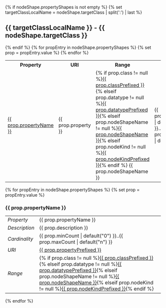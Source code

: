 {% if nodeShape.propertyShapes is not empty %}
{% set targetClassLocalName = nodeShape.targetClass | split(':') | last %}
## {{ targetClassLocalName }} - {{ nodeShape.targetClass }}

<table>
    <tr>
        <th>Property</th>
        <th>URI</th>
        <th>Range</th>
        <th>Card</th>
        <th>Optionaliteit</th>
    </tr>
{% endif %}
{% for propEntry in nodeShape.propertyShapes %}
{% set prop = propEntry.value %}
    <tr>
        <td><a href="{{ prop.property }}">{{ prop.propertyName }}</a></td>
        <td>{{ prop.property }}</td>
        <td>{% if prop.class != null %}<a href="{{ prop.class }}">{{ prop.classPrefixed }}</a>{% elseif prop.datatype != null %}<a href="{{ prop.datatype }}">{{ prop.datatypePrefixed }}</a>{% elseif prop.nodeShapeName != null %}<a href="http://www.w3.org/2000/01/rdf-schema#Literal">{{ prop.nodeShapeName }}</a>{% elseif prop.nodeKind != null %}<a href="{{ prop.nodeKind }}">{{ prop.nodeKindPrefixed }}</a>{% endif %} {{ prop.nodeShapeName }}</td>
        <td>{{ prop.minCount | default("0") }}..{{ prop.maxCount | default("n") }}</td>
        <td>{% if prop.optionaliteit contains "V"%}V{% elseif prop.optionaliteit contains "C"%}C{% elseif prop.optionaliteit contains "A"%}A{% elseif prop.optionaliteit contains "O"%}O{% endif %}</td>
    </tr>
{% endfor %}
</table>

{% for propEntry in nodeShape.propertyShapes %}
{% set prop = propEntry.value %}
### {{ prop.propertyName }}

<table>
<tr>
    <td><em>Property</em></td>
    <td>{{ prop.propertyName }}</td>
</tr>
<tr>
    <td><em>Description</em></td>
    <td>{{ prop.description }}</td>
</tr>
<tr>
    <td><em>Cardinality</em></td>
    <td>{{ prop.minCount | default("0") }}..{{ prop.maxCount | default("n") }}</td>
</tr>
<tr>
    <td><em>URI</em></td>
    <td><a href="{{ prop.property }}">{{ prop.propertyPrefixed }}</a></td>
</tr>
<tr>
    <td><em>Range</em></td>
    <td>{% if prop.class != null %}<a href="{{ prop.class }}">{{ prop.classPrefixed }}</a>{% elseif prop.datatype != null %}<a href="{{ prop.datatype }}">{{ prop.datatypePrefixed }}</a>{% elseif prop.nodeShapeName != null %}<a href="http://www.w3.org/2000/01/rdf-schema#Literal">{{ prop.nodeShapeName }}</a>{% elseif prop.nodeKind != null %}<a href="{{ prop.nodeKind }}">{{ prop.nodeKindPrefixed }}</a>{% endif %}</td>
</tr>
</table>

{% endfor %}
